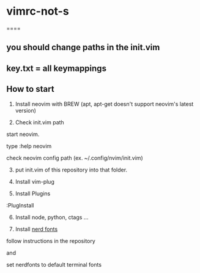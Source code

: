 # vimrc-not-s

====

## you should change paths in the init.vim

## key.txt = all keymappings

## How to start

1. Install neovim with BREW
(apt, apt-get doesn't support neovim's latest version)

2. Check init.vim path

start neovim.

type :help neovim

check neovim config path
(ex. ~/.config/nvim/init.vim)

3. put init.vim of this repository into that folder.

4. Install vim-plug

5. Install Plugins

:PlugInstall

6. Install node, python, ctags ...

7. Install [nerd fonts](https://www.google.com/url?sa=t&rct=j&q=&esrc=s&source=web&cd=&ved=2ahUKEwjcuKPjgO7xAhUkCqYKHYKeDXsQFjAAegQIBRAD&url=https%3A%2F%2Fgithub.com%2Fryanoasis%2Fnerd-fonts&usg=AOvVaw24NbzMLqm41uarF4uV_ytW)

follow instructions in the repository

and

set nerdfonts to default terminal fonts
